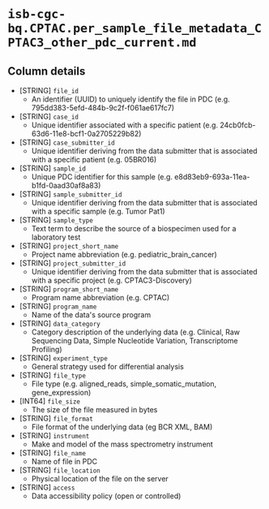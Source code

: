 # `isb-cgc-bq.CPTAC.per_sample_file_metadata_CPTAC3_other_pdc_current.md`

## Column details

* [STRING]    `file_id`
  - An identifier (UUID) to uniquely identify the file in PDC (e.g. 795dd383-5efd-484b-9c2f-f061ae617fc7)
* [STRING]    `case_id`
  - Unique identifier associated with a specific patient (e.g. 24cb0fcb-63d6-11e8-bcf1-0a2705229b82)
* [STRING]    `case_submitter_id`
  - Unique identifier deriving from the data submitter that is associated with a specific patient (e.g. 05BR016)
* [STRING]    `sample_id`
  - Unique PDC identifier for this sample (e.g. e8d83eb9-693a-11ea-b1fd-0aad30af8a83)
* [STRING]    `sample_submitter_id`
  - Unique identifier deriving from the data submitter that is associated with a specific sample (e.g. Tumor Pat1)
* [STRING]    `sample_type`
  - Text term to describe the source of a biospecimen used for a laboratory test
* [STRING]    `project_short_name`
  - Project name abbreviation (e.g. pediatric_brain_cancer)
* [STRING]    `project_submitter_id`
  - Unique identifier deriving from the data submitter that is associated with a specific project (e.g. CPTAC3-Discovery)
* [STRING]    `program_short_name`
  - Program name abbreviation (e.g. CPTAC)
* [STRING]    `program_name`
  - Name of the data's source program
* [STRING]    `data_category`
  - Category description of the underlying data (e.g. Clinical, Raw Sequencing Data, Simple Nucleotide Variation, Transcriptome Profiling)
* [STRING]    `experiment_type`
  - General strategy used for differential analysis
* [STRING]    `file_type`
  - File type (e.g. aligned_reads, simple_somatic_mutation, gene_expression)
* [INT64]    `file_size`
  - The size of the file measured in bytes
* [STRING]    `file_format`
  - File format of the underlying data (eg BCR XML, BAM)
* [STRING]    `instrument`
  - Make and model of the mass spectrometry instrument
* [STRING]    `file_name`
  - Name of file in PDC
* [STRING]    `file_location`
  - Physical location of the file on the server
* [STRING]    `access`
  - Data accessibility policy (open or controlled)

